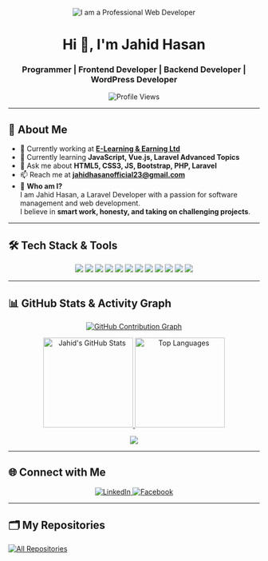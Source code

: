 <!-- Header Image -->
<p align="center">
  <img src="https://github.com/JahidHasanOfficial/image/blob/main/Web%20Developer%20(6).png" alt="I am a Professional Web Developer">
</p>

<h1 align="center">Hi 👋, I'm Jahid Hasan</h1>
<h3 align="center">Programmer | Frontend Developer | Backend Developer | WordPress Developer</h3>

<p align="center">
  <img src="https://komarev.com/ghpvc/?username=JahidHasanOfficial&color=red" alt="Profile Views"/>
</p>

---

## 🚀 About Me  
- 🔭 Currently working at **[E-Learning & Earning Ltd](https://e-laeltd.com/)**  
- 🌱 Currently learning **JavaScript, Vue.js, Laravel Advanced Topics**  
- 💬 Ask me about **HTML5, CSS3, JS, Bootstrap, PHP, Laravel**  
- 📫 Reach me at **jahidhasanofficial23@gmail.com**  
- 📄 **Who am I?**  
  I am Jahid Hasan, a Laravel Developer with a passion for software management and web development.  
  I believe in **smart work, honesty, and taking on challenging projects**.  

---

## 🛠️ Tech Stack & Tools
<p align="center">
  <img src="https://img.shields.io/badge/PHP-777BB4?style=for-the-badge&logo=php&logoColor=white">
  <img src="https://img.shields.io/badge/OOP-00758F?style=for-the-badge&logo=oop&logoColor=white">
  <img src="https://img.shields.io/badge/Laravel-FF2D20?style=for-the-badge&logo=laravel&logoColor=white">
  <img src="https://img.shields.io/badge/JavaScript-F7DF1E?style=for-the-badge&logo=javascript&logoColor=black">
  <img src="https://img.shields.io/badge/Vue.js-4FC08D?style=for-the-badge&logo=vue.js&logoColor=white">
  <img src="https://img.shields.io/badge/HTML5-E34F26?style=for-the-badge&logo=html5&logoColor=white">
  <img src="https://img.shields.io/badge/CSS3-1572B6?style=for-the-badge&logo=css3&logoColor=white">
  <img src="https://img.shields.io/badge/Bootstrap-563D7C?style=for-the-badge&logo=bootstrap&logoColor=white">
  <img src="https://img.shields.io/badge/Tailwind_CSS-38B2AC?style=for-the-badge&logo=tailwind-css&logoColor=white">
  <img src="https://img.shields.io/badge/WordPress-21759B?style=for-the-badge&logo=wordpress&logoColor=white">
  <img src="https://img.shields.io/badge/VSCode-0078D7?style=for-the-badge&logo=visual-studio-code&logoColor=white">
  <img src="https://img.shields.io/badge/Notepad++-90E59A?style=for-the-badge&logo=notepad%2B%2B&logoColor=black">
</p>

---

## 📊 GitHub Stats & Activity Graph  
<p align="center">
  <a href="https://github.com/JahidHasanOfficial">
    <img src="https://github-profile-summary-cards.vercel.app/api/cards/profile-details?username=JahidHasanOfficial&theme=radical" alt="GitHub Contribution Graph"/>
  </a>
</p>

<p align="center">
  <a href="https://github.com/JahidHasanOfficial">
    <img alt="Jahid's GitHub Stats" src="https://denvercoder1-github-readme-stats.vercel.app/api?username=JahidHasanOfficial&show_icons=true&count_private=true&theme=react&border_color=7F3FBF&bg_color=0D1117&title_color=F85D7F&icon_color=F8D866" height="180px"/>
  </a>
  <a href="https://github.com/JahidHasanOfficial">
    <img alt="Top Languages" src="https://denvercoder1-github-readme-stats.vercel.app/api/top-langs/?username=JahidHasanOfficial&langs_count=8&layout=compact&theme=react&border_color=7F3FBF&bg_color=0D1117&title_color=F85D7F&icon_color=F8D866" height="180px"/>
  </a>
</p>

<p align="center">
  <img src="https://github-readme-activity-graph.vercel.app/graph?username=JahidHasanOfficial&custom_title=Jahid%20GitHub%20Activity%20Graph&bg_color=0D1117&color=7F3FBF&line=7F3FBF&point=7F3FBF&area_color=FFFFFF&title_color=FFFFFF&area=true">
</p>

---

## 🌐 Connect with Me  
<p align="center">
  <a href="https://www.linkedin.com/in/jahidhasan23/" target="_blank">
    <img src="https://img.shields.io/badge/LinkedIn-%231E77B5.svg?style=for-the-badge&logo=linkedin&logoColor=white" alt="LinkedIn"/>
  </a>
  <a href="https://www.facebook.com/jahid49hasan" target="_blank">
    <img src="https://img.shields.io/badge/Facebook-%232E87FB.svg?style=for-the-badge&logo=facebook&logoColor=white" alt="Facebook"/>
  </a>
</p>

---

## 🗂️ My Repositories  
<p align="left">
  <a href="https://github.com/JahidHasanOfficial?tab=repositories" target="_blank">
    <img alt="All Repositories" title="All Repositories" src="https://img.shields.io/badge/-All%20Repos-2962FF?style=for-the-badge&logo=koding&logoColor=white"/>
  </a>
</p>

